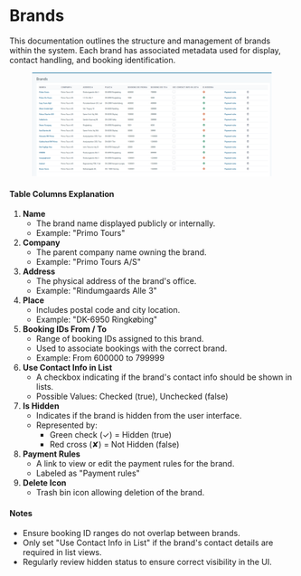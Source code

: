 # Brands

This documentation outlines the structure and management of brands within the system. Each brand has associated metadata used for display, contact handling, and booking identification.

<figure><img src="../.gitbook/assets/image (3) (1) (1) (1) (1) (1).png" alt=""><figcaption></figcaption></figure>

#### Table Columns Explanation

1. **Name**
   * The brand name displayed publicly or internally.
   * Example: "Primo Tours"
2. **Company**
   * The parent company name owning the brand.
   * Example: "Primo Tours A/S"
3. **Address**
   * The physical address of the brand's office.
   * Example: "Rindumgaards Alle 3"
4. **Place**
   * Includes postal code and city location.
   * Example: "DK-6950 Ringkøbing"
5. **Booking IDs From / To**
   * Range of booking IDs assigned to this brand.
   * Used to associate bookings with the correct brand.
   * Example: From 600000 to 799999
6. **Use Contact Info in List**
   * A checkbox indicating if the brand's contact info should be shown in lists.
   * Possible Values: Checked (true), Unchecked (false)
7. **Is Hidden**
   * Indicates if the brand is hidden from the user interface.
   * Represented by:
     * Green check (✓) = Hidden (true)
     * Red cross (✘) = Not Hidden (false)
8. **Payment Rules**
   * A link to view or edit the payment rules for the brand.
   * Labeled as "Payment rules"
9. **Delete Icon**
   * Trash bin icon allowing deletion of the brand.

#### Notes

* Ensure booking ID ranges do not overlap between brands.
* Only set "Use Contact Info in List" if the brand's contact details are required in list views.
* Regularly review hidden status to ensure correct visibility in the UI.
